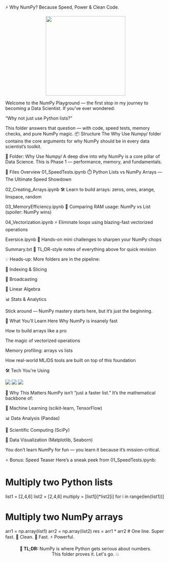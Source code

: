 ⚡ Why NumPy? Because Speed, Power & Clean Code.
<p align="center"> <img src="https://media.giphy.com/media/f9k1tV7HyORcngKF8v/giphy.gif" width="250"/> </p>
Welcome to the NumPy Playground — the first stop in my journey to becoming a Data Scientist. If you’ve ever wondered:

“Why not just use Python lists?”

This folder answers that question — with code, speed tests, memory checks, and pure NumPy magic.
📦 Structure
The Why Use Numpy/ folder contains the core arguments for why NumPy should be in every data scientist’s toolkit.

📁 Folder: Why Use Numpy/
A deep dive into why NumPy is a core pillar of Data Science. This is Phase 1 — performance, memory, and fundamentals.

📄 Files Overview
01_SpeedTests.ipynb
⏱️ Python Lists vs NumPy Arrays — The Ultimate Speed Showdown

02_Creating_Arrays.ipynb
🛠️ Learn to build arrays: zeros, ones, arange, linspace, random

03_MemoryEfficiency.ipynb
💾 Comparing RAM usage: NumPy vs List (spoiler: NumPy wins)

04_Vectorization.ipynb
⚡ Eliminate loops using blazing-fast vectorized operations

Exersice.ipynb
🧠 Hands-on mini challenges to sharpen your NumPy chops

Summary.txt
📜 TL;DR-style notes of everything above for quick revision

💡 Heads-up: More folders are in the pipeline:

🔎 Indexing & Slicing

📡 Broadcasting

🧮 Linear Algebra

📊 Stats & Analytics

Stick around — NumPy mastery starts here, but it’s just the beginning.

🧠 What You’ll Learn Here
Why NumPy is insanely fast

How to build arrays like a pro

The magic of vectorized operations

Memory profiling: arrays vs lists

How real-world ML/DS tools are built on top of this foundation

🛠️ Tech You're Using
<p align="left"> <img src="https://img.shields.io/badge/Python-3776AB?style=flat&logo=python&logoColor=white"/> <img src="https://img.shields.io/badge/Jupyter_Notebook-F37626?style=flat&logo=jupyter&logoColor=white"/> <img src="https://img.shields.io/badge/NumPy-013243?style=flat&logo=numpy&logoColor=white"/> </p>
🚀 Why This Matters
NumPy isn’t “just a faster list.”
It’s the mathematical backbone of:

🔬 Machine Learning (scikit-learn, TensorFlow)

📊 Data Analysis (Pandas)

🧪 Scientific Computing (SciPy)

🧱 Data Visualization (Matplotlib, Seaborn)

You don’t learn NumPy for fun — you learn it because it’s mission-critical.

⭐ Bonus: Speed Teaser
Here’s a sneak peek from 01_SpeedTests.ipynb:

# Multiply two Python lists
list1 = [2,4,6]
list2 = [2,4,6]
multiply = [list1[i]*list2[i] for i in range(len(list1))]

# Multiply two NumPy arrays
arr1 = np.array(list1)
arr2 = np.array(list2)
res = arr1 * arr2  # One line. Super fast.
🧠 Clean. 💨 Fast. ⚡ Powerful.

<p align="center"> <strong>🎯 TL;DR:</strong> NumPy is where Python gets serious about numbers. <br/> This folder proves it. Let's go. 💥 </p>
